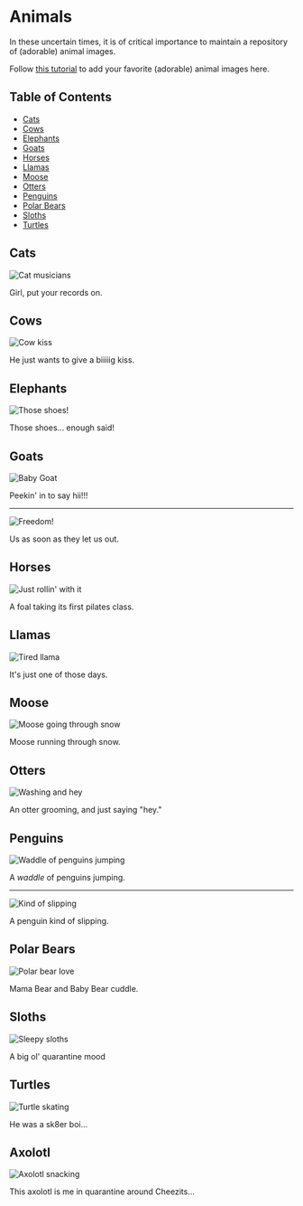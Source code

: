 # Animals

In these uncertain times, it is of critical importance to maintain a repository of (adorable) animal images.

Follow [this tutorial](../Tutorials/Animals.md) to add your favorite (adorable) animal images here.

## Table of Contents

- [Cats](#cats)
- [Cows](#cows)
- [Elephants](#elephants)
- [Goats](#goats)
- [Horses](#horses)
- [Llamas](#llamas)
- [Moose](#moose)
- [Otters](#otters)
- [Penguins](#penguins)
- [Polar Bears](#polar-bears)
- [Sloths](#sloths)
- [Turtles](#turtles)


## Cats

![Cat musicians](https://media.giphy.com/media/t7MWRoExDRF72/giphy.gif)

Girl, put your records on.

## Cows

![Cow kiss](https://media.giphy.com/media/kdicjggNCgM10dtqvO/giphy.gif) 

He just wants to give a biiiiig kiss.

## Elephants

![Those shoes!](https://media.giphy.com/media/SWKyABQ08mbXW/giphy.gif)

Those shoes... enough said!

## Goats

![Baby Goat](https://media.giphy.com/media/Lqmp9tVPIvtyyKQneQ/giphy.gif)

Peekin' in to say hii!!!

---

![Freedom!](https://media.giphy.com/media/Wowj1abwRkpSo/giphy.gif)

Us as soon as they let us out.

## Horses

![Just rollin' with it](https://data.whicdn.com/images/239453188/original.gif)

A foal taking its first pilates class.

## Llamas

![Tired llama](https://thumbs.gfycat.com/CoordinatedInnocentKudu-small.gif)

It's just one of those days.

## Moose

![Moose going through snow](https://media.giphy.com/media/OK5bgtzJ5u2Fa/giphy.gif)

Moose running through snow.

## Otters

![Washing and hey](https://media.giphy.com/media/73v1HppfeWkEg/giphy.gif)

An otter grooming, and just saying "hey." 

## Penguins

![Waddle of penguins jumping](https://media.giphy.com/media/aYTf2pXrF8Sgo/giphy.gif)

A _waddle_ of penguins jumping.

---

![Kind of slipping](https://media.giphy.com/media/DqY8dWBiMus24/giphy.gif)

A penguin kind of slipping.

## Polar Bears

![Polar bear love](https://media.giphy.com/media/rwqtumawean2o/giphy.gif) 

Mama Bear and Baby Bear cuddle.

## Sloths

![Sleepy sloths](https://www.pbh2.com/wordpress/wp-content/uploads/2012/10/funniest-animal-gifs-sloth-chilling.gif)

A big ol' quarantine mood

## Turtles

![Turtle skating](https://media.giphy.com/media/HuVCpmfKheI2Q/giphy.gif)

He was a sk8er boi...

## Axolotl

![Axolotl snacking](https://media.giphy.com/media/4YWu31EsM1ToJnAzqc/giphy.gif)

This axolotl is me in quarantine around Cheezits...
